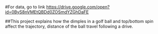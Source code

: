#For data, go to link
https://drive.google.com/open?id=0ByS8nVMEtQBDd0ZOSmdYZGhDaFE

##This project explains how the dimples in a golf ball and top/bottom spin affect the trajectory, distance of the ball travel following a drive.
